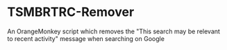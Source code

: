 # TSMBRTRC-Remover
An OrangeMonkey script which removes the "This search may be relevant to recent activity" message when searching on Google
